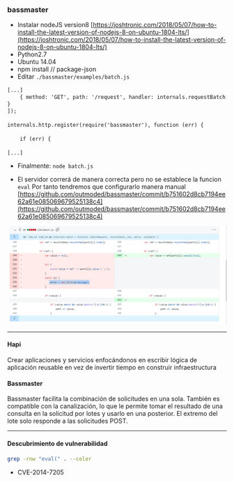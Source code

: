 ### bassmaster
- Instalar nodeJS version8
[https://joshtronic.com/2018/05/07/how-to-install-the-latest-version-of-nodejs-8-on-ubuntu-1804-lts/](https://joshtronic.com/2018/05/07/how-to-install-the-latest-version-of-nodejs-8-on-ubuntu-1804-lts/)
- Python2.7
- Ubuntu 14.04
- npm install // package-json
- Editar `./bassmaster/examples/batch.js`
```node
[...]
    { method: 'GET', path: '/request', handler: internals.requestBatch }
]);

internals.http.register(require('bassmaster'), function (err) {

    if (err) {

[...]
```
- Finalmente: `node batch.js`

- El servidor correrá de manera correcta pero no se establece la funcion `eval`
Por tanto tendremos que configurarlo manera manual [https://github.com/outmoded/bassmaster/commit/b751602d8cb7194ee62a61e085069679525138c4](https://github.com/outmoded/bassmaster/commit/b751602d8cb7194ee62a61e085069679525138c4)

![eval.png](eval.png)

-----

#### Hapi
Crear aplicaciones y servicios enfocándonos en escribir lógica de aplicación reusable en vez de invertir tiempo en construir infraestructura

#### Bassmaster
Bassmaster facilita la combinación de solicitudes en una sola. También es compatible con la canalización, lo que le permite tomar el resultado de una consulta en la solicitud por lotes y usarlo en una posterior. El extremo del lote solo responde a las solicitudes POST.

-----

#### Descubrimiento de vulnerabilidad
```bash
grep -rnw "eval(" . --color
```

- CVE-2014-7205
